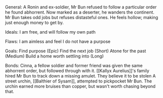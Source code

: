 General:
	A Ronin and ex-soldier, Mr Bun refused to follow a particular order he found abhorrent. Now marked as a deserter, he wanders the continent. Mr Bun takes odd jobs but refuses distasteful ones. He feels hollow; making just enough money to get by.

Ideals:
	I am free, and will follow my own path

Flaws:
	I am aimless and feel I do not have a purpose

Goals:
	Find purpose (Epic)
	Find the next job (Short)
	Atone for the past (Medium)
	Build a home worth settling into (Long)

Bonds:
	Cinna, a fellow soldier and former friend was given the same abhorrent order, but followed through with it.
	[[Kallyx Aurelius]]'s family hired Mr Bun to track down a missing amulet. They believe it to be stolen
	A street urchin, [[Balthier of Sysam]], attempted to pickpocket Mr Bun. The urchin earned more bruises than copper, but wasn't worth chasing beyond that.